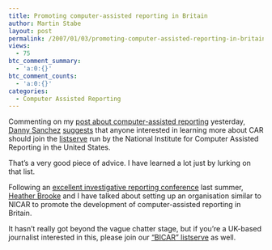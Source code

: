 ```yaml
---
title: Promoting computer-assisted reporting in Britain
author: Martin Stabe
layout: post
permalink: /2007/01/03/promoting-computer-assisted-reporting-in-britain/
views:
  - 75
btc_comment_summary:
  - 'a:0:{}'
btc_comment_counts:
  - 'a:0:{}'
categories:
  - Computer Assisted Reporting
---
```

Commenting on my [post about computer-assisted reporting][1] yesterday, [Danny Sanchez][2] [suggests][3] that anyone interested in learning more about CAR should join the [listserve][4] run by the National Institute for Computer Assisted Reporting in the United States.

That&#8217;s a very good piece of advice. I have learned a lot just by lurking on that list.

Following an [excellent investigative reporting conference][5] last summer, [Heather Brooke][6] and I have talked about setting up an organisation similar to NICAR to promote the development of computer-assisted reporting in Britain.

It hasn&#8217;t really got beyond the vague chatter stage, but if you&#8217;re a UK-based journalist interested in this, please join our [&#8220;BICAR&#8221; listserve][7] as well.

 [1]: http://www.martinstabe.com/blog/2007/01/02/sarah%e2%80%99s-law-and-the-ethics-of-database-journalism/
 [2]: http://www.journalistopia.com/
 [3]: http://www.martinstabe.com/blog/2007/01/02/sarah%e2%80%99s-law-and-the-ethics-of-database-journalism/#11401
 [4]: http://www.ire.org/membership/listserv.html
 [5]: http://www.investigativereporting.org.uk/
 [6]: http://www.yrtk.org/
 [7]: http://www.bicar.org.uk/mailman/listinfo/bicar-l_bicar.org.uk